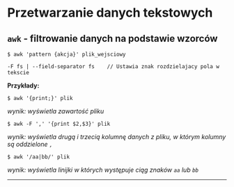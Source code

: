 # Przetwarzanie danych tekstowych

## `awk` - filtrowanie danych na podstawie wzorców

    $ awk 'pattern {akcja}' plik_wejsciowy

    -F fs | --field-separator fs    // Ustawia znak rozdzielajacy pola w tekscie

**Przykłady:**

    $ awk '{print;}' plik
*wynik: wyświetla zawartość pliku*

    $ awk -F ',' '{print $2,$3}' plik
*wynik: wyświetla drugą i trzecią kolumnę danych z pliku, w którym kolumny są oddzielone `,`*

    $ awk '/aa|bb/' plik
*wynik: wyświetla linijki w których występuje ciąg znaków `aa` lub `bb`*

---